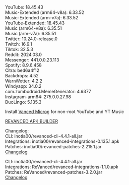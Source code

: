 YouTube: 18.45.43  
Music-Extended (arm64-v8a): 6.33.52  
Music-Extended (arm-v7a): 6.33.52  
YouTube-Extended: 18.45.43  
Music (arm64-v8a): 6.35.51  
Music (arm-v7a): 6.35.51  
Twitter: 10.24.0-release.0  
Twitch: 16.9.1  
Tiktok: 32.5.3  
Reddit: 2024.03.0  
Messenger: 441.0.0.23.113  
Spotify: 8.9.6.458  
Citra: bed6a4f12  
Backdrops: 4.52  
WarnWetter: 4.2.2  
Windyapp: 34.0.2  
com.zombodroid.MemeGenerator: 4.6377  
Instagram-arm64: 275.0.0.27.98  
DuoLingo: 5.135.3  

Install [Vanced Microg](https://github.com/TeamVanced/VancedMicroG/releases) for non-root YouTube and YT Music  

[REVANCED APK BUILDER](https://github.com/alsyundawy/revanced-apk-builder/)  

Changelog:  
CLI: inotia00/revanced-cli-4.4.1-all.jar  
Integrations: inotia00/revanced-integrations-0.135.1.apk  
Patches: inotia00/revanced-patches-2.215.1.jar  
[Changelog](https://github.com/inotia00/revanced-patches/releases/tag/v2.215.1)

CLI: inotia00/revanced-cli-4.4.1-all.jar  
Integrations: ReVanced/revanced-integrations-1.1.0.apk  
Patches: ReVanced/revanced-patches-3.2.0.jar  
[Changelog](https://github.com/ReVanced/revanced-patches/releases/tag/v3.2.0)  
